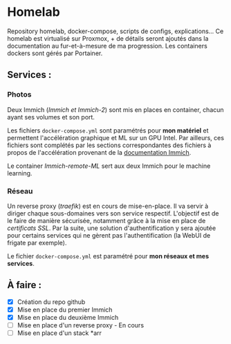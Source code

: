 # Homelab
Repository homelab, docker-compose, scripts de configs, explications...
Ce homelab est virtualisé sur Proxmox, + de détails seront ajoutés dans la documentation au fur-et-à-mesure de ma progression.
Les containers dockers sont gérés par Portainer.

## Services :
### Photos

Deux Immich (*Immich et Immich-2*) sont mis en places en container, chacun ayant ses volumes et son port.

Les fichiers `docker-compose.yml` sont paramétrés pour **mon matériel** et permettent l'accélération graphique et ML sur un GPU Intel. 
Par ailleurs, ces fichiers sont complétés par les sections correspondantes des fichiers à propos de l'accélération provenant de la [documentation Immich](https://immich.app/docs/overview/welcome).

Le container *Immich-remote-ML* sert aux deux Immich pour le machine learning.

### Réseau

Un reverse proxy (*traefik*) est en cours de mise-en-place. Il va servir à diriger chaque sous-domaines vers son service respectif. L'objectif est de le faire de manière sécurisée, notamment grâce à la mise en place de *certificats SSL*. Par la suite, une solution d'authentification y sera ajoutée pour certains services qui ne gèrent pas l'authentification (la WebUI de frigate par exemple).

Le fichier `docker-compose.yml` est paramétré pour **mon réseaux et mes services**.

## À faire :

- [x] Création du repo github
- [x] Mise en place du premier Immich
- [x] Mise en place du deuxième Immich
- [ ] Mise en place d'un reverse proxy - En cours
- [ ] Mise en place d'un stack *arr
